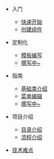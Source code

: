 * 入门
  * [快速开始](quickstart.md)
  * [创建组件](create.md)
* 定制化
  * [模板编写](temporary_edit.md)
  * [撰写中~](test.md)

* 指南
  * [基础类介绍](class.md)
  * [菜单编辑](menu_edit.md)
  * [撰写中~](test.md)
* 项目介绍
  * [目录介绍](introduce_catalog.md)
  * [流程介绍](introduce_process.md)
* [技术难点](technology.md)
